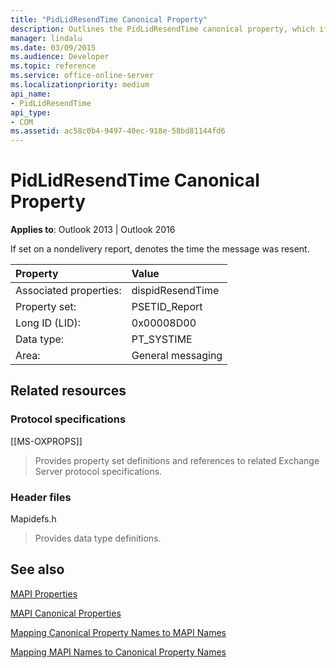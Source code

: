 ```yaml
---
title: "PidLidResendTime Canonical Property"
description: Outlines the PidLidResendTime canonical property, which if set on a nondelivery report, denotes the time the message was resent.
manager: lindalu
ms.date: 03/09/2015
ms.audience: Developer
ms.topic: reference
ms.service: office-online-server
ms.localizationpriority: medium
api_name:
- PidLidResendTime
api_type:
- COM
ms.assetid: ac58c0b4-9497-40ec-918e-58bd81144fd6
---
```


# PidLidResendTime Canonical Property

  
  
**Applies to**: Outlook 2013 | Outlook 2016 
  
If set on a nondelivery report, denotes the time the message was resent.
  
|Property|Value|
|:-----|:-----|
|Associated properties:  <br/> |dispidResendTime  <br/> |
|Property set:  <br/> |PSETID_Report  <br/> |
|Long ID (LID):  <br/> |0x00008D00  <br/> |
|Data type:  <br/> |PT_SYSTIME  <br/> |
|Area:  <br/> |General messaging  <br/> |
   
## Related resources

### Protocol specifications

[[MS-OXPROPS]] 
  
> Provides property set definitions and references to related Exchange Server protocol specifications.
    
### Header files

Mapidefs.h
  
> Provides data type definitions.
    
## See also



[MAPI Properties](mapi-properties.md)
  
[MAPI Canonical Properties](mapi-canonical-properties.md)
  
[Mapping Canonical Property Names to MAPI Names](mapping-canonical-property-names-to-mapi-names.md)
  
[Mapping MAPI Names to Canonical Property Names](mapping-mapi-names-to-canonical-property-names.md)

